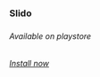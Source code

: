 <h3>Slido<h3>

<h6>Available on playstore<h6>
<a href="https://play.google.com/store/apps/details?id=com.softrate.android.app&hl=en">Install now<a>
